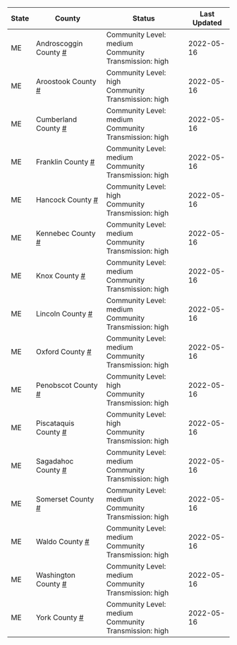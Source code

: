 State | County | Status | Last Updated
--- | --- | --- | --- 
ME | Androscoggin County <a href="#androscoggin_county">#</a> | <a name="androscoggin_county"></a>Community Level: medium<br/>Community Transmission: high | 2022-05-16
ME | Aroostook County <a href="#aroostook_county">#</a> | <a name="aroostook_county"></a>Community Level: high<br/>Community Transmission: high | 2022-05-16
ME | Cumberland County <a href="#cumberland_county">#</a> | <a name="cumberland_county"></a>Community Level: medium<br/>Community Transmission: high | 2022-05-16
ME | Franklin County <a href="#franklin_county">#</a> | <a name="franklin_county"></a>Community Level: medium<br/>Community Transmission: high | 2022-05-16
ME | Hancock County <a href="#hancock_county">#</a> | <a name="hancock_county"></a>Community Level: high<br/>Community Transmission: high | 2022-05-16
ME | Kennebec County <a href="#kennebec_county">#</a> | <a name="kennebec_county"></a>Community Level: medium<br/>Community Transmission: high | 2022-05-16
ME | Knox County <a href="#knox_county">#</a> | <a name="knox_county"></a>Community Level: medium<br/>Community Transmission: high | 2022-05-16
ME | Lincoln County <a href="#lincoln_county">#</a> | <a name="lincoln_county"></a>Community Level: medium<br/>Community Transmission: high | 2022-05-16
ME | Oxford County <a href="#oxford_county">#</a> | <a name="oxford_county"></a>Community Level: medium<br/>Community Transmission: high | 2022-05-16
ME | Penobscot County <a href="#penobscot_county">#</a> | <a name="penobscot_county"></a>Community Level: high<br/>Community Transmission: high | 2022-05-16
ME | Piscataquis County <a href="#piscataquis_county">#</a> | <a name="piscataquis_county"></a>Community Level: high<br/>Community Transmission: high | 2022-05-16
ME | Sagadahoc County <a href="#sagadahoc_county">#</a> | <a name="sagadahoc_county"></a>Community Level: medium<br/>Community Transmission: high | 2022-05-16
ME | Somerset County <a href="#somerset_county">#</a> | <a name="somerset_county"></a>Community Level: medium<br/>Community Transmission: high | 2022-05-16
ME | Waldo County <a href="#waldo_county">#</a> | <a name="waldo_county"></a>Community Level: medium<br/>Community Transmission: high | 2022-05-16
ME | Washington County <a href="#washington_county">#</a> | <a name="washington_county"></a>Community Level: medium<br/>Community Transmission: high | 2022-05-16
ME | York County <a href="#york_county">#</a> | <a name="york_county"></a>Community Level: medium<br/>Community Transmission: high | 2022-05-16
